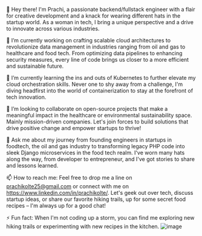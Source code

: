 👋 Hey there! I'm Prachi, a passionate backend/fullstack engineer with a flair for creative development and a knack for wearing different hats in the startup world. As a woman in tech, I bring a unique perspective and a drive to innovate across various industries.

🔭 I’m currently working on crafting scalable cloud architectures to revolutionize data management in industries ranging from oil and gas to healthcare and food tech. From optimizing data pipelines to enhancing security measures, every line of code brings us closer to a more efficient and sustainable future.

🌱 I’m currently learning the ins and outs of Kubernetes to further elevate my cloud orchestration skills. Never one to shy away from a challenge, I'm diving headfirst into the world of containerization to stay at the forefront of tech innovation.

👯 I’m looking to collaborate on open-source projects that make a meaningful impact in the healthcare or environmental sustainability space. Mainly mission-driven companies. Let's join forces to build solutions that drive positive change and empower startups to thrive!

💬 Ask me about my journey from  founding engineers in startups in foodtech, the oil and gas industry to transforming legacy PHP code into sleek Django microservices in the food tech realm. I've worn many hats along the way, from developer to entrepreneur, and I've got stories to share and lessons learned.

📫 How to reach me: Feel free to drop me a line on prachikolte25@gmail.com or connect with me on https://www.linkedin.com/in/prachikolte/. Let's geek out over tech, discuss startup ideas, or share our favorite hiking trails, up for some secret food recipes  – I'm always up for a good chat!

⚡ Fun fact: When I'm not coding up a storm, you can find me exploring new hiking trails or experimenting with new recipes in the kitchen. 
![image](https://github.com/prachikolte09/prachikolte09/assets/36426578/159468fa-a6c0-4d63-b71b-1fd6c5f92aee)
